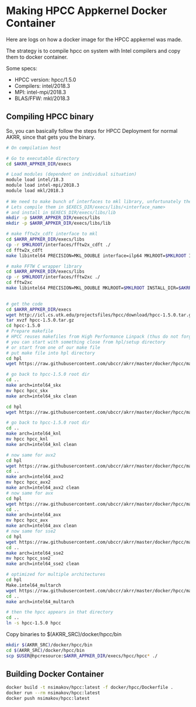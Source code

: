 # Making HPCC Appkernel Docker Container

Here are logs on how a docker image for the HPCC appkernel was made.

The strategy is to compile hpcc on system with Intel compilers and copy them to docker container.

Some specs:
* HPCC version: hpcc/1.5.0
* Compilers: intel/2018.3
* MPI: intel-mpi/2018.3
* BLAS/FFW: mkl/2018.3


## Compiling HPCC binary

So, you can basically follow the steps for HPCC Deployment for normal AKRR, since that gets you the binary. 

```bash
# On compilation host

# Go to executable directory
cd $AKRR_APPKER_DIR/execs

# Load modules (dependent on individual situation)
module load intel/18.3
module load intel-mpi/2018.3
module load mkl/2018.3
 
# We need to make bunch of interfaces to mkl library, unfortunately they are not precompiled
# Lets compile them in $EXECS_DIR/execs/libs/<interface_name>
# and install in $EXECS_DIR/execs/libs/lib
mkdir -p $AKRR_APPKER_DIR/execs/libs
mkdir -p $AKRR_APPKER_DIR/execs/libs/lib

# make fftw2x_cdft interface to mkl
cd $AKRR_APPKER_DIR/execs/libs
cp -r $MKLROOT/interfaces/fftw2x_cdft ./
cd fftw2x_cdft
make libintel64 PRECISION=MKL_DOUBLE interface=ilp64 MKLROOT=$MKLROOT INSTALL_DIR=$AKRR_APPKER_DIR/execs/libs/lib

# make FFTW C wrapper library
cd $AKRR_APPKER_DIR/execs/libs
cp -r $MKLROOT/interfaces/fftw2xc ./
cd fftw2xc
make libintel64 PRECISION=MKL_DOUBLE MKLROOT=$MKLROOT INSTALL_DIR=$AKRR_APPKER_DIR/execs/libs/lib

 
# get the code
cd $AKRR_APPKER_DIR/execs
wget http://icl.cs.utk.edu/projectsfiles/hpcc/download/hpcc-1.5.0.tar.gz
tar xvzf hpcc-1.5.0.tar.gz
cd hpcc-1.5.0
# Prepare makefile
# HPCC reuses makefiles from High Performance Linpack (thus do not forget to get to hpl directory)
# you can start with something close from hpl/setup directory
# or start from one of our make file
# put make file into hpl directory
cd hpl
wget https://raw.githubusercontent.com/ubccr/akrr/master/docker/hpcc/makefiles/Make.intel64_skx

# go back to hpcc-1.5.0 root dir
cd ..
make arch=intel64_skx
mv hpcc hpcc_skx
make arch=intel64_skx clean

cd hpl
wget https://raw.githubusercontent.com/ubccr/akrr/master/docker/hpcc/makefiles/Make.intel64_knl

# go back to hpcc-1.5.0 root dir
cd ..
make arch=intel64_knl
mv hpcc hpcc_knl
make arch=intel64_knl clean

# now same for avx2
cd hpl
wget https://raw.githubusercontent.com/ubccr/akrr/master/docker/hpcc/makefiles/Make.intel64_avx2
cd ..
make arch=intel64_avx2
mv hpcc hpcc_avx2
make arch=intel64_avx2 clean
# now same for avx
cd hpl
wget https://raw.githubusercontent.com/ubccr/akrr/master/docker/hpcc/makefiles/Make.intel64_avx
cd ..
make arch=intel64_avx
mv hpcc hpcc_avx
make arch=intel64_avx clean
# now same for sse2
cd hpl
wget https://raw.githubusercontent.com/ubccr/akrr/master/docker/hpcc/makefiles/Make.intel64_sse2
cd ..
make arch=intel64_sse2
mv hpcc hpcc_sse2
make arch=intel64_sse2 clean

# optimized for multiple architectures
cd hpl
Make.intel64_multarch
wget https://raw.githubusercontent.com/ubccr/akrr/master/docker/hpcc/makefiles/Make.intel64_multarch
cd ..
make arch=intel64_multarch

# then the hpcc appears in that directory
cd ..
ln -s hpcc-1.5.0 hpcc
```

Copy binaries to $(AKRR_SRC)/docker/hpcc/bin
```bash
mkdir $(AKRR_SRC)/docker/hpcc/bin
cd $(AKRR_SRC)/docker/hpcc/bin
scp $USER@hpcresource:$AKRR_APPKER_DIR/execs/hpcc/hpcc* ./
```

## Building Docker Container

```bash
docker build -t nsimakov/hpcc:latest -f docker/hpcc/Dockerfile .
docker run --rm nsimakov/hpcc:latest
docker push nsimakov/hpcc:latest
```


